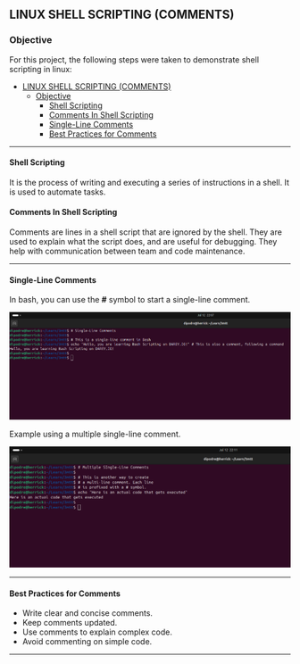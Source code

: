 
<!-- ABOUT THE PROJECT -->
## LINUX SHELL SCRIPTING (COMMENTS)

### Objective

For this project, the following steps were taken to demonstrate shell scripting in linux:

- [LINUX SHELL SCRIPTING (COMMENTS)](#linux-shell-scripting-comments)
  - [Objective](#objective)
    - [Shell Scripting](#shell-scripting)
    - [Comments In Shell Scripting](#comments-in-shell-scripting)
    - [Single-Line Comments](#single-line-comments)
    - [Best Practices for Comments](#best-practices-for-comments)

----

#### Shell Scripting

It is the process of writing and executing a series of instructions in a shell.
It is used to automate tasks.

#### Comments In Shell Scripting

Comments are lines in a shell script that are ignored by the shell.
They are used to explain what the script does, and are useful for debugging.
They help with communication between team and code maintenance.


----

#### Single-Line Comments

In bash, you can use the **#** symbol to start a single-line comment.

![Alt text](img/1-single-line-comment.png)

Example using a multiple single-line comment.

![Alt text](img/2-multi-line-comment.png)

----

#### Best Practices for Comments

- Write clear and concise comments.
- Keep comments updated.
- Use comments to explain complex code.
- Avoid commenting on simple code.

----



